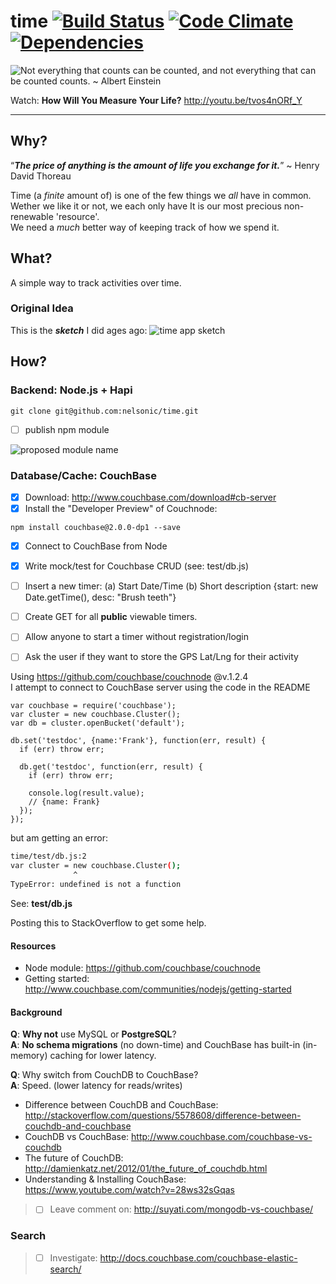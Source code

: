 time [![Build Status](https://travis-ci.org/nelsonic/time.png?branch=master)](https://travis-ci.org/nelsonic/time) [![Code Climate](https://codeclimate.com/github/nelsonic/time.png)](https://codeclimate.com/github/nelsonic/time) [![Dependencies](https://david-dm.org/nelsonic/time.png?theme=shields.io)](https://david-dm.org/nelsonic/time)
============
![Not everything that counts can be counted,
and not everything that can be counted counts. ~ Albert Einstein
](http://i.imgur.com/ESOb79D.png "Not everything that counts can be counted")


Watch: **How Will You Measure Your Life?** http://youtu.be/tvos4nORf_Y

- - -

## Why?

“***The price of anything is the amount of life you exchange for it.***”
~ Henry David Thoreau

Time (a *finite* amount of) is one of the few things we *all* have in common. <br />
Wether we like it or not, we each only have
It is our most precious non-renewable 'resource'. <br />
We need a *much* better way of keeping track of how we spend it.

## What?

A simple way to track activities over time.

### Original Idea

This is the ***sketch*** I did ages ago:
![time app sketch](https://raw.github.com/nelsonic/nelsonic.github.io/master/img/time-app-sketch.jpeg)


## How?

### Backend: Node.js + Hapi

```
git clone git@github.com:nelsonic/time.git
```
- [ ] publish npm module

![proposed module name](http://i.imgur.com/zvkM5k8.png)


### Database/Cache: CouchBase


- [x] Download: http://www.couchbase.com/download#cb-server
- [x] Install the "Developer Preview" of Couchnode:

```
npm install couchbase@2.0.0-dp1 --save
```

- [x] Connect to CouchBase from Node
- [x] Write mock/test for Couchbase CRUD (see: test/db.js)
- [ ] Insert a new timer: (a) Start Date/Time (b) Short description
{start: new Date.getTime(), desc: "Brush teeth"}
- [ ] Create GET for all **public** viewable timers.
- [ ] Allow anyone to start a timer without registration/login
- [ ] Ask the user if they want to store the GPS Lat/Lng for their activity


Using https://github.com/couchbase/couchnode @v.1.2.4 <br/>
I attempt to connect to CouchBase server using the code in the README

```
var couchbase = require('couchbase');
var cluster = new couchbase.Cluster();
var db = cluster.openBucket('default');

db.set('testdoc', {name:'Frank'}, function(err, result) {
  if (err) throw err;

  db.get('testdoc', function(err, result) {
    if (err) throw err;

    console.log(result.value);
    // {name: Frank}
  });
});
```

but am getting an error:

```sh
time/test/db.js:2
var cluster = new couchbase.Cluster();
              ^
TypeError: undefined is not a function
```
See: **test/db.js**

Posting this to StackOverflow to get some help.

#### Resources

- Node module: https://github.com/couchbase/couchnode
- Getting started: http://www.couchbase.com/communities/nodejs/getting-started

#### Background

**Q**: **Why not** use MySQL or **PostgreSQL**? <br />
**A**: **No schema migrations** (no down-time) and CouchBase
has built-in (in-memory) caching for lower latency.

**Q**: Why switch from CouchDB to CouchBase? <br />
**A**: Speed. (lower latency for reads/writes)

- Difference between CouchDB and CouchBase:
http://stackoverflow.com/questions/5578608/difference-between-couchdb-and-couchbase
- CouchDB vs CouchBase: http://www.couchbase.com/couchbase-vs-couchdb
- The future of CouchDB: http://damienkatz.net/2012/01/the_future_of_couchdb.html
- Understanding & Installing CouchBase: https://www.youtube.com/watch?v=28ws32sGqas

> - [ ] Leave comment on: http://suyati.com/mongodb-vs-couchbase/

### Search

> - [ ] Investigate: http://docs.couchbase.com/couchbase-elastic-search/
